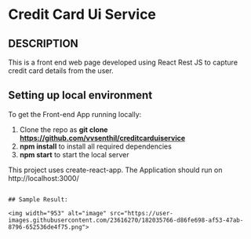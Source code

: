 # Credit Card Ui Service

## DESCRIPTION

This is a front end web page developed using React Rest JS to capture credit card details from the user. 

## Setting up local environment

To get the Front-end App running locally: 

1. Clone the repo as <b>git clone https://github.com/vvsenthil/creditcarduiservice </b>
2. <b>npm install</b> to install all required dependencies
3. <b>npm start</b> to start the local server

This project uses create-react-app. The Application should run on http://localhost:3000/
```

## Sample Result: 

<img width="953" alt="image" src="https://user-images.githubusercontent.com/23616270/182035766-d86fe698-af53-47ab-8796-652536de4f75.png">
